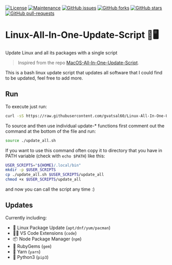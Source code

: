 [![License](https://img.shields.io/badge/License-Apache_2.0-blue.svg)](https://img.shields.io/github/license/gvatsal60/Linux-All-In-One-Update-Script)
[![Maintenance](https://img.shields.io/badge/Maintained%3F-Yes-green.svg)](https://GitHub.com/gvatsal60/Linux-All-In-One-Update-Script/graphs/commit-activity)
[![GitHub issues](https://img.shields.io/github/issues/gvatsal60/Linux-All-In-One-Update-Script.svg)](https://GitHub.com/gvatsal60/Linux-All-In-One-Update-Script/issues/)
[![GitHub forks](https://img.shields.io/github/forks/gvatsal60/Linux-All-In-One-Update-Script.svg)](https://GitHub.com/gvatsal60/Linux-All-In-One-Update-Script/network/)
[![GitHub stars](https://img.shields.io/github/stars/gvatsal60/Linux-All-In-One-Update-Script.svg)](https://GitHub.com/gvatsal60/Linux-All-In-One-Update-Script/stargazers)
[![GitHub pull-requests](https://img.shields.io/github/issues-pr/gvatsal60/Linux-All-In-One-Update-Script.svg)](https://GitHub.com/gvatsal60/Linux-All-In-One-Update-Script/pull/)

# Linux-All-In-One-Update-Script 🍎🖥️ 
Update Linux and all its packages with a single script

> Inspired from the repo
[MacOS-All-In-One-Update-Script](https://github.com/andmpel/MacOS-All-In-One-Update-Script/).

This is a bash linux update script that updates all software that I could find to be updated, feel free to add more.

## Run

To execute just run:

```sh
curl -sS https://raw.githubusercontent.com/gvatsal60/Linux-All-In-One-Update-Script/master/update_all.sh | sudo bash
```

To source and then use individual update-* functions first
comment out the command at the bottom of the file and run:

```sh
source ./update_all.sh
```

If you want to use this command often copy it to directory that you
have in PATH variable (check with `echo $PATH`) like this:

```sh
USER_SCRIPTS="${HOME}/.local/bin"
mkdir -p $USER_SCRIPTS
cp ./update_all.sh $USER_SCRIPTS/update_all
chmod +x $USER_SCRIPTS/update_all
```

and now you can call the script any time :)


## Updates

Currently including:

- 🐧 Linux Package Update (`apt/dnf/yum/pacman`)
- 🧑‍💻 VS Code Extensions (`code`)
- 📦 Node Package Manager (`npm`)
- 💎 RubyGems (`gem`)
- 🧶 Yarn (`yarn`)
- 🐍 Python3 (`pip3`)
